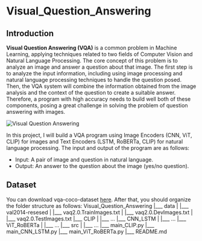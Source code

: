 # Visual_Question_Answering
## Introduction
**Visual Question Answering (VQA)** is a common problem in Machine Learning, applying techniques related to two fields of Computer Vision and Natural Language Processing. The core concept of this problem is to analyze an image and answer a question about that image. The first step is to analyze the input information, including using image processing and natural language processing techniques to handle the question posed. Then, the VQA system will combine the information obtained from the image analysis and the context of the question to create a suitable answer. Therefore, a program with high accuracy needs to build well both of these components, posing a great challenge in solving the problem of question answering with images.

![Visual Question Answering](https://github.com/dinhquy-nguyen-1704/Visual_Question_Answering/assets/127675330/56ed3b61-b9ae-4ad8-9fa7-ed5e6f285bce)

In this project, I will build a VQA program using Image Encoders (CNN, ViT, CLIP) for images and Text Encoders (LSTM, RoBERTa, CLIP) for natural language processing. The input and output of the program are as follows: 
* Input: A pair of image and question in natural language.
* Output: An answer to the question about the image (yes/no question).

## Dataset
You can download vqa-coco-dataset [here](https://drive.google.com/file/d/1kc6XNqHZJg27KeBuoAoYj70_1rT92191/view). After that, you should organize the folder structure as follows:
Visual_Question_Answering
|___ data
|    |___ val2014-resesed
|    |___ vaq2.0.TrainImages.txt
|    |___ vaq2.0.DevImages.txt
|    |___ vaq2.0.TestImages.txt
|___ CLIP
|    |___ ...
|___ CNN_LSTM
|    |___ ...
|___ ViT_RoBERTa
|    |___ ...
|___ src
|    |___ ...
|___ main_CLIP.py
|___ main_CNN_LSTM.py
|___ main_ViT_RoBERTa.py
|___ README.md

